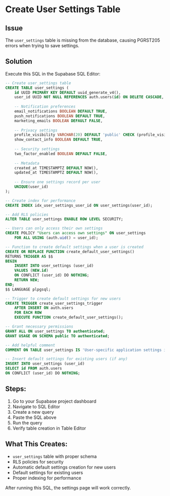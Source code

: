 # Create User Settings Table

## Issue
The `user_settings` table is missing from the database, causing PGRST205 errors when trying to save settings.

## Solution
Execute this SQL in the Supabase SQL Editor:

```sql
-- Create user_settings table
CREATE TABLE user_settings (
    id UUID PRIMARY KEY DEFAULT uuid_generate_v4(),
    user_id UUID NOT NULL REFERENCES auth.users(id) ON DELETE CASCADE,
    
    -- Notification preferences
    email_notifications BOOLEAN DEFAULT TRUE,
    push_notifications BOOLEAN DEFAULT TRUE,
    marketing_emails BOOLEAN DEFAULT FALSE,
    
    -- Privacy settings
    profile_visibility VARCHAR(20) DEFAULT 'public' CHECK (profile_visibility IN ('public', 'private', 'connections')),
    show_contact_info BOOLEAN DEFAULT TRUE,
    
    -- Security settings
    two_factor_enabled BOOLEAN DEFAULT FALSE,
    
    -- Metadata
    created_at TIMESTAMPTZ DEFAULT NOW(),
    updated_at TIMESTAMPTZ DEFAULT NOW(),
    
    -- Ensure one settings record per user
    UNIQUE(user_id)
);

-- Create index for performance
CREATE INDEX idx_user_settings_user_id ON user_settings(user_id);

-- Add RLS policies
ALTER TABLE user_settings ENABLE ROW LEVEL SECURITY;

-- Users can only access their own settings
CREATE POLICY "Users can access own settings" ON user_settings
    FOR ALL USING (auth.uid() = user_id);

-- Function to create default settings when a user is created
CREATE OR REPLACE FUNCTION create_default_user_settings()
RETURNS TRIGGER AS $$
BEGIN
    INSERT INTO user_settings (user_id)
    VALUES (NEW.id)
    ON CONFLICT (user_id) DO NOTHING;
    RETURN NEW;
END;
$$ LANGUAGE plpgsql;

-- Trigger to create default settings for new users
CREATE TRIGGER create_user_settings_trigger
    AFTER INSERT ON auth.users
    FOR EACH ROW
    EXECUTE FUNCTION create_default_user_settings();

-- Grant necessary permissions
GRANT ALL ON user_settings TO authenticated;
GRANT USAGE ON SCHEMA public TO authenticated;

-- Add helpful comment
COMMENT ON TABLE user_settings IS 'User-specific application settings including notifications, privacy, and security preferences';

-- Insert default settings for existing users (if any)
INSERT INTO user_settings (user_id)
SELECT id FROM auth.users
ON CONFLICT (user_id) DO NOTHING;
```

## Steps:
1. Go to your Supabase project dashboard
2. Navigate to SQL Editor
3. Create a new query
4. Paste the SQL above
5. Run the query
6. Verify table creation in Table Editor

## What This Creates:
- `user_settings` table with proper schema
- RLS policies for security
- Automatic default settings creation for new users
- Default settings for existing users
- Proper indexing for performance

After running this SQL, the settings page will work correctly.